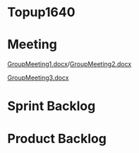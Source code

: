 # Topup1640
# Meeting

[GroupMeeting1.docx](https://github.com/hoangkhanhson2000/Topup1640/files/6175445/GroupMeeting1.docx)/[GroupMeeting2.docx](https://github.com/hoangkhanhson2000/Topup1640/files/6175556/GroupMeeting2.docx)

[GroupMeeting3.docx](https://github.com/hoangkhanhson2000/Topup1640/files/6175555/GroupMeeting3.docx)

# Sprint Backlog
# Product Backlog


